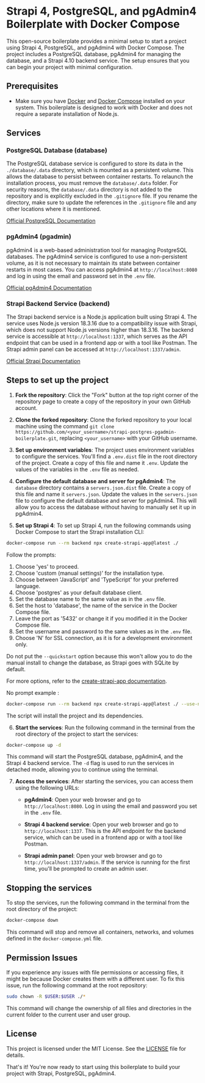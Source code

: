 # Strapi 4, PostgreSQL, and pgAdmin4 Boilerplate with Docker Compose

This open-source boilerplate provides a minimal setup to start a project using Strapi 4, PostgreSQL, and pgAdmin4 with Docker Compose. The project includes a PostgreSQL database, pgAdmin4 for managing the database, and a Strapi 4.10 backend service. The setup ensures that you can begin your project with minimal configuration.

## Prerequisites

- Make sure you have [Docker](https://www.docker.com/) and [Docker Compose](https://docs.docker.com/compose/) installed on your system. This boilerplate is designed to work with Docker and does not require a separate installation of Node.js.

## Services

### PostgreSQL Database (database)

The PostgreSQL database service is configured to store its data in the `./database/.data` directory, which is mounted as a persistent volume. This allows the database to persist between container restarts. To relaunch the installation process, you must remove the `database/.data` folder. For security reasons, the `database/.data` directory is not added to the repository and is explicitly excluded in the `.gitignore` file. If you rename the directory, make sure to update the references in the `.gitignore` file and any other locations where it is mentioned.

[Official PostgreSQL Documentation](https://www.postgresql.org/docs/)

### pgAdmin4 (pgadmin)

pgAdmin4 is a web-based administration tool for managing PostgreSQL databases. The pgAdmin4 service is configured to use a non-persistent volume, as it is not necessary to maintain its state between container restarts in most cases. You can access pgAdmin4 at `http://localhost:8080` and log in using the email and password set in the `.env` file.

[Official pgAdmin4 Documentation](https://www.pgadmin.org/docs/pgadmin4/)

### Strapi Backend Service (backend)

The Strapi backend service is a Node.js application built using Strapi 4. The service uses Node.js version 18.3.16 due to a compatibility issue with Strapi, which does not support Node.js versions higher than 18.3.16. The backend service is accessible at `http://localhost:1337`, which serves as the API endpoint that can be used in a frontend app or with a tool like Postman. The Strapi admin panel can be accessed at `http://localhost:1337/admin`.

[Official Strapi Documentation](https://strapi.io/documentation/developer-docs/latest/)

## Steps to set up the project

1. **Fork the repository**: Click the "Fork" button at the top right corner of the repository page to create a copy of the repository in your own GitHub account.

2. **Clone the forked repository**: Clone the forked repository to your local machine using the command `git clone https://github.com/<your_username>/strapi-postgres-pgadmin-boilerplate.git`, replacing `<your_username>` with your GitHub username.

3. **Set up environment variables**: The project uses environment variables to configure the services. You'll find a `.env.dist` file in the root directory of the project. Create a copy of this file and name it `.env`. Update the values of the variables in the `.env` file as needed.

4. **Configure the default database and server for pgAdmin4**: The `database` directory contains a `servers.json.dist` file. Create a copy of this file and name it `servers.json`. Update the values in the `servers.json` file to configure the default database and server for pgAdmin4. This will allow you to access the database without having to manually set it up in pgAdmin4.

5. **Set up Strapi 4**: To set up Strapi 4, run the following commands using Docker Compose to start the Strapi installation CLI:

```bash
docker-compose run --rm backend npx create-strapi-app@latest ./
```

Follow the prompts:

1. Choose 'yes' to proceed.
2. Choose 'custom (manual settings)' for the installation type.
3. Choose between 'JavaScript' and 'TypeScript' for your preferred language.
4. Choose 'postgres' as your default database client.
5. Set the database name to the same value as in the `.env` file.
6. Set the host to 'database', the name of the service in the Docker Compose file.
7. Leave the port as '5432' or change it if you modified it in the Docker Compose file.
8. Set the username and password to the same values as in the `.env` file.
9. Choose 'N' for SSL connection, as it is for a development environment only.

Do not put the `--quickstart` option because this won't allow you to do the manual install to change the database, as Strapi goes with SQLite by default.

For more options, refer to the [create-strapi-app documentation](https://www.npmjs.com/package/create-strapi-app?activeTab=code).

No prompt example :
```bash
docker-compose run --rm backend npx create-strapi-app@latest ./ --use-npm --ts --dbclient postgres --dbhost database --dbport 5432 --dbname backend --dbusername admin --dbpassword admin --dbssl no
```

The script will install the project and its dependencies.

6. **Start the services**: Run the following command in the terminal from the root directory of the project to start the services:

```bash
docker-compose up -d
```

This command will start the PostgreSQL database, pgAdmin4, and the Strapi 4 backend service. The `-d` flag is used to run the services in detached mode, allowing you to continue using the terminal.

7. **Access the services**: After starting the services, you can access them using the following URLs:

   - **pgAdmin4**: Open your web browser and go to `http://localhost:8080`. Log in using the email and password you set in the `.env` file.
   
   - **Strapi 4 backend service**: Open your web browser and go to `http://localhost:1337`. This is the API endpoint for the backend service, which can be used in a frontend app or with a tool like Postman.

   - **Strapi admin panel**: Open your web browser and go to `http://localhost:1337/admin`. If the service is running for the first time, you'll be prompted to create an admin user.

## Stopping the services

To stop the services, run the following command in the terminal from the root directory of the project:

```bash
docker-compose down
```

This command will stop and remove all containers, networks, and volumes defined in the `docker-compose.yml` file.

## Permission Issues

If you experience any issues with file permissions or accessing files, it might be because Docker creates them with a different user. To fix this issue, run the following command at the root repository:

```bash
sudo chown -R $USER:$USER ./*
```

This command will change the ownership of all files and directories in the current folder to the current user and user group.

## License

This project is licensed under the MIT License. See the [LICENSE](LICENSE) file for details.

That's it! You're now ready to start using this boilerplate to build your project with Strapi, PostgreSQL, pgAdmin4.
